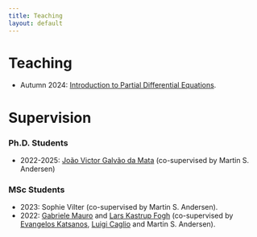 ```yaml
---
title: Teaching
layout: default
---
```


# Teaching

  * Autumn 2024: [Introduction to Partial Differential Equations](https://kurser.dtu.dk/course/01418).

# Supervision

### Ph.D. Students

  * 2022-2025: [João Victor Galvão da Mata](https://www.dtu.dk/person/joao-victor-galvao-da-mata?id=189045&entity=profile) (co-supervised by Martin S. Andersen)

### MSc Students

  * 2023: Sophie Vilter (co-supervised by Martin S. Andersen).
  * 2022: [Gabriele Mauro](https://www.linkedin.com/in/gabriele--mauro/) and [Lars Kastrup Fogh](https://www.linkedin.com/in/lars-fogh/) (co-supervised by [Evangelos Katsanos](https://orbit.dtu.dk/en/persons/evangelos-katsanos), [Luigi Caglio](https://orbit.dtu.dk/en/persons/luigi-caglio) and Martin S. Andersen).
